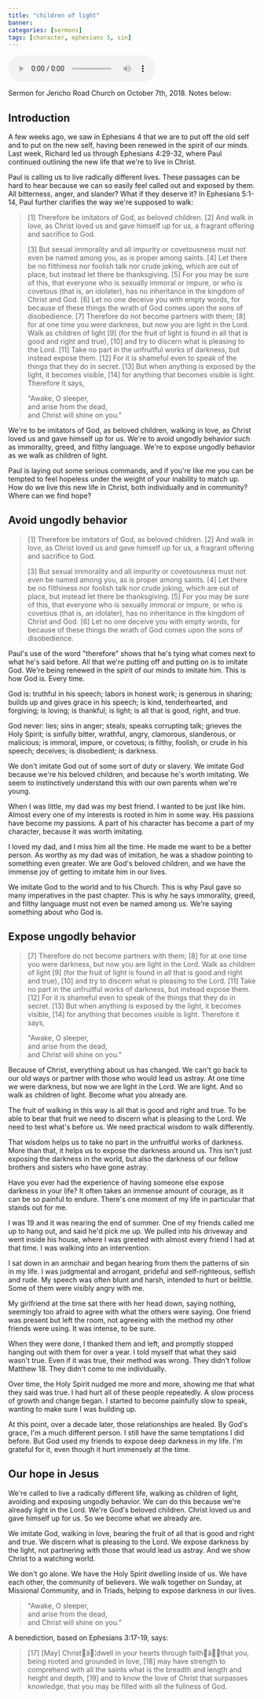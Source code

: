 ```yaml
---
title: "children of light"
banner:
categories: [sermons]
tags: [character, ephesians 5, sin]
---
```


<audio controls src="/assets/posts/sermons/2018-10-07-children-of-light.mp3"></audio>

Sermon for Jericho Road Church on October 7th, 2018. Notes below:

## Introduction

A few weeks ago, we saw in Ephesians 4 that we are to put off the old self and to put on the new self, having been renewed in the spirit of our minds. Last week, Richard led us through Ephesians 4:29-32, where Paul continued outlining the new life that we're to live in Christ.

Paul is calling us to live radically different lives. These passages can be hard to hear because we can so easily feel called out and exposed by them. All bitterness, anger, and slander? What if they deserve it? In Ephesians 5:1-14, Paul further clarifies the way we're supposed to walk:

> [1] Therefore be imitators of God, as beloved children. [2] And walk in love, as Christ loved us and gave himself up for us, a fragrant offering and sacrifice to God.
> 
> [3] But sexual immorality and all impurity or covetousness must not even be named among you, as is proper among saints. [4] Let there be no filthiness nor foolish talk nor crude joking, which are out of place, but instead let there be thanksgiving. [5] For you may be sure of this, that everyone who is sexually immoral or impure, or who is covetous (that is, an idolater), has no inheritance in the kingdom of Christ and God. [6] Let no one deceive you with empty words, for because of these things the wrath of God comes upon the sons of disobedience. [7] Therefore do not become partners with them; [8] for at one time you were darkness, but now you are light in the Lord. Walk as children of light [9] (for the fruit of light is found in all that is good and right and true), [10] and try to discern what is pleasing to the Lord. [11] Take no part in the unfruitful works of darkness, but instead expose them. [12] For it is shameful even to speak of the things that they do in secret. [13] But when anything is exposed by the light, it becomes visible, [14] for anything that becomes visible is light. Therefore it says,
> 
> "Awake, O sleeper,  
> and arise from the dead,  
> and Christ will shine on you."

We're to be imitators of God, as beloved children, walking in love, as Christ loved us and gave himself up for us. We're to avoid ungodly behavior such as immorality, greed, and filthy language. We're to expose ungodly behavior as we walk as children of light.

Paul is laying out some serious commands, and if you're like me you can be tempted to feel hopeless under the weight of your inability to match up. How do we live this new life in Christ, both individually and in community? Where can we find hope?

## Avoid ungodly behavior

> [1] Therefore be imitators of God, as beloved children. [2] And walk in love, as Christ loved us and gave himself up for us, a fragrant offering and sacrifice to God.
> 
> [3] But sexual immorality and all impurity or covetousness must not even be named among you, as is proper among saints. [4] Let there be no filthiness nor foolish talk nor crude joking, which are out of place, but instead let there be thanksgiving. [5] For you may be sure of this, that everyone who is sexually immoral or impure, or who is covetous (that is, an idolater), has no inheritance in the kingdom of Christ and God. [6] Let no one deceive you with empty words, for because of these things the wrath of God comes upon the sons of disobedience.

Paul's use of the word "therefore" shows that he's tying what comes next to what he's said before. All that we're putting off and putting on is to imitate God. We're being renewed in the spirit of our minds to imitate him. This is how God is. Every time.

God is: truthful in his speech; labors in honest work; is generous in sharing; builds up and gives grace in his speech; is kind, tenderhearted, and forgiving; is loving; is thankful; is light; is all that is good, right, and true.

God never: lies; sins in anger; steals; speaks corrupting talk; grieves the Holy Spirit; is sinfully bitter, wrathful, angry, clamorous, slanderous, or malicious; is immoral, impure, or covetous; is filthy, foolish, or crude in his speech; deceives; is disobedient; is darkness.

We don't imitate God out of some sort of duty or slavery. We imitate God because we're his beloved children, and because he's worth imitating. We seem to instinctively understand this with our own parents when we're young.

When I was little, my dad was my best friend. I wanted to be just like him. Almost every one of my interests is rooted in him in some way. His passions have become my passions. A part of his character has become a part of my character, because it was worth imitating.

I loved my dad, and I miss him all the time. He made me want to be a better person. As worthy as my dad was of imitation, he was a shadow pointing to something even greater. We are God's beloved children, and we have the immense joy of getting to imitate him in our lives.

We imitate God to the world and to his Church. This is why Paul gave so many imperatives in the past chapter. This is why he says immorality, greed, and filthy language must not even be named among us. We're saying something about who God is.

## Expose ungodly behavior

> [7] Therefore do not become partners with them; [8] for at one time you were darkness, but now you are light in the Lord. Walk as children of light [9] (for the fruit of light is found in all that is good and right and true), [10] and try to discern what is pleasing to the Lord. [11] Take no part in the unfruitful works of darkness, but instead expose them. [12] For it is shameful even to speak of the things that they do in secret. [13] But when anything is exposed by the light, it becomes visible, [14] for anything that becomes visible is light. Therefore it says,
> 
> "Awake, O sleeper,  
> and arise from the dead,  
> and Christ will shine on you."

Because of Christ, everything about us has changed. We can't go back to our old ways or partner with those who would lead us astray. At one time we were darkness, but now we are light in the Lord. We are light. And so walk as children of light. Become what you already are.

The fruit of walking in this way is all that is good and right and true. To be able to bear that fruit we need to discern what is pleasing to the Lord. We need to test what's before us. We need practical wisdom to walk differently.

That wisdom helps us to take no part in the unfruitful works of darkness. More than that, it helps us to expose the darkness around us. This isn't just exposing the darkness in the world, but also the darkness of our fellow brothers and sisters who have gone astray.

Have you ever had the experience of having someone else expose darkness in your life? It often takes an immense amount of courage, as it can be so painful to endure. There's one moment of my life in particular that stands out for me.

I was 19 and it was nearing the end of summer. One of my friends called me up to hang out, and said he'd pick me up. We pulled into his driveway and went inside his house, where I was greeted with almost every friend I had at that time. I was walking into an intervention.

I sat down in an armchair and began hearing from them the patterns of sin in my life. I was judgmental and arrogant, prideful and self-righteous, selfish and rude. My speech was often blunt and harsh, intended to hurt or belittle. Some of them were visibly angry with me.

My girlfriend at the time sat there with her head down, saying nothing, seemingly too afraid to agree with what the others were saying. One friend was present but left the room, not agreeing with the method my other friends were using. It was intense, to be sure.

When they were done, I thanked them and left, and promptly stopped hanging out with them for over a year. I told myself that what they said wasn't true. Even if it was true, their method was wrong. They didn't follow Matthew 18. They didn't come to me individually.

Over time, the Holy Spirit nudged me more and more, showing me that what they said was true. I had hurt all of these people repeatedly. A slow process of growth and change began. I started to become painfully slow to speak, wanting to make sure I was building up.

At this point, over a decade later, those relationships are healed. By God's grace, I'm a much different person. I still have the same temptations I did before. But God used my friends to expose deep darkness in my life. I'm grateful for it, even though it hurt immensely at the time.

## Our hope in Jesus

We're called to live a radically different life, walking as children of light, avoiding and exposing ungodly behavior. We can do this because we're already light in the Lord. We're God's beloved children. Christ loved us and gave himself up for us. So we become what we already are.

We imitate God, walking in love, bearing the fruit of all that is good and right and true. We discern what is pleasing to the Lord. We expose darkness by the light, not partnering with those that would lead us astray. And we show Christ to a watching world.

We don't go alone. We have the Holy Spirit dwelling inside of us. We have each other, the community of believers. We walk together on Sunday, at Missional Community, and in Triads, helping to expose darkness in our lives.

> "Awake, O sleeper,  
> and arise from the dead,  
> and Christ will shine on you."

A benediction, based on Ephesians 3:17-19, says:

> [17] [May] Christâ¦dwell in your hearts through faithâthat you, being rooted and grounded in love, [18] may have strength to comprehend with all the saints what is the breadth and length and height and depth, [19] and to know the love of Christ that surpasses knowledge, that you may be filled with all the fullness of God.
